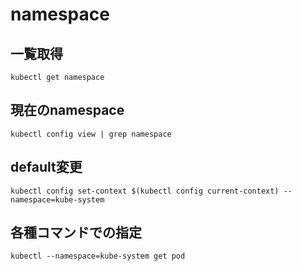 # namespace

## 一覧取得
`
kubectl get namespace
`

## 現在のnamespace
`
kubectl config view | grep namespace
`


## default変更
`
kubectl config set-context $(kubectl config current-context) --namespace=kube-system
`

## 各種コマンドでの指定

`
kubectl --namespace=kube-system get pod
`
